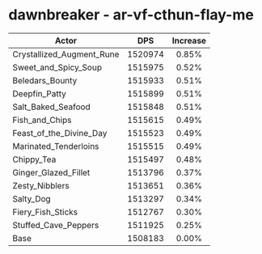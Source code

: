 # dawnbreaker - ar-vf-cthun-flay-me
| Actor | DPS | Increase |
|---|:---:|:---:|
|Crystallized_Augment_Rune|1520974|0.85%|
|Sweet_and_Spicy_Soup|1515975|0.52%|
|Beledars_Bounty|1515933|0.51%|
|Deepfin_Patty|1515899|0.51%|
|Salt_Baked_Seafood|1515848|0.51%|
|Fish_and_Chips|1515615|0.49%|
|Feast_of_the_Divine_Day|1515523|0.49%|
|Marinated_Tenderloins|1515515|0.49%|
|Chippy_Tea|1515497|0.48%|
|Ginger_Glazed_Fillet|1513796|0.37%|
|Zesty_Nibblers|1513651|0.36%|
|Salty_Dog|1513297|0.34%|
|Fiery_Fish_Sticks|1512767|0.30%|
|Stuffed_Cave_Peppers|1511925|0.25%|
|Base|1508183|0.00%|
